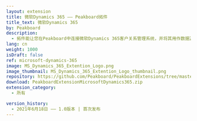 ```yaml
---
layout: extension
title: 微软Dynamics 365 —— Peakboard拓件
title_text: 微软Dynamics 365
by: Peakboard
description: 
  - 拓件能让您在Peakboard中连接微软Dynamics 365客户关系管理系统，并将其用作数据源。您可以直接从系统中读取数据，选择需要的表和列。
lang: cn
weight: 1000
isDraft: false
ref: microsoft-dynamics-365
image: MS_Dynamics_365_Extention_Logo.png
image_thumbnail: MS_Dynamics_365_Extention_Logo_thumbnail.png
repository: https://github.com/Peakboard/PeakboardExtensions/tree/master/MicrosoftDynamics365
download: PeakboardExtensionMicrosoftDynamics365.zip
extension_category:
  - 所有

version_history:
  - 2021年6月18日 —— 1.0版本 | 首次发布
---
```


